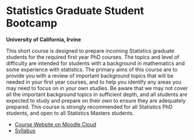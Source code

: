 # Statistics Graduate Student Bootcamp
__University of California, Irvine__

This short course is designed to prepare incoming Statistics graduate students for the required first year PhD courses.  The topics and level of difficulty are intended for students with a background in mathematics and some experience with statistics.  The primary aims of this course are to provide you with a review of important background topics that will be needed in your first year courses, and to help you identify any areas you may need to focus on in your own studies.  Be aware that we may not cover all the important background topics in sufficient depth, and all students are expected to study and prepare on their own to ensure they are adequately prepared.  This course is strongly recommended for all Statistics PhD students, and open to all Statistics Masters students.

- [Course Website on Moodle Cloud](https://uci-stats.moodlecloud.com/user/index.php?id=3)
- [Syllabus](https://github.com/dspluta/Stats-Bootcamp/syllabus.pdf)

